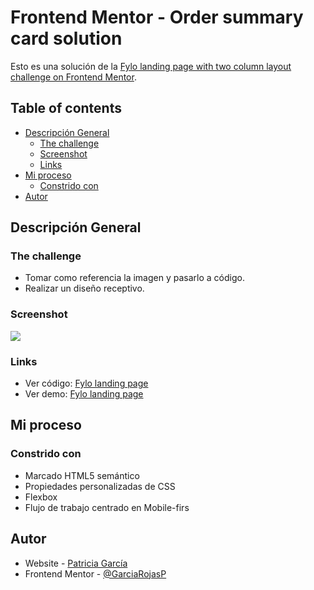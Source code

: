 # Frontend Mentor - Order summary card solution

Esto es una solución de la [Fylo landing page with two column layout challenge on Frontend Mentor](https://www.frontendmentor.io/challenges/fylo-landing-page-with-two-column-layout-5ca5ef041e82137ec91a50f5). 

## Table of contents

- [Descripción General](#descripción-general)
  - [The challenge](#the-challenge)
  - [Screenshot](#screenshot)
  - [Links](#links)
- [Mi proceso](#my-proceso)
  - [Constrido con](#constrido-con)
- [Autor](#autor)

## Descripción General

### The challenge

- Tomar como referencia la imagen y pasarlo a código.
- Realizar un diseño receptivo.

### Screenshot

![](https://github.com/GarciaRojasP/fylo-landing-page/assets/119550417/64f10b4a-6999-4f44-a67f-cc87db8303af)

### Links

- Ver código: [Fylo landing page](https://github.com/GarciaRojasP/fylo-landing-page)
- Ver demo: [Fylo landing page](https://fylo-landing-page-rust.vercel.app/)

## Mi proceso

### Constrido con

- Marcado HTML5 semántico
- Propiedades personalizadas de CSS
- Flexbox
- Flujo de trabajo centrado en Mobile-firs

## Autor

- Website - [Patricia García](https://patricia-garcia.vercel.app/)
- Frontend Mentor - [@GarciaRojasP](https://www.frontendmentor.io/profile/GarciaRojasP)


